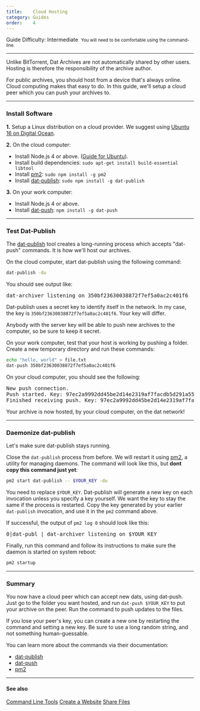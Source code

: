 ```yaml
---
title:    Cloud Hosting
category: Guides
order:    4
---
```


<span class="label label-gray">Guide</span>
<span class="label label-yellow">Difficulty: Intermediate</span>
&nbsp;<small class="muted">You will need to be comfortable using the command-line.</small>

<hr class="nomargin">

Unlike BitTorrent, Dat Archives are not automatically shared by other users.
Hosting is therefore the responsibility of the archive author. 

For public archives, you should host from a device that's always online.
Cloud computing makes that easy to do.
In this guide, we'll setup a cloud peer which you can push your archives to.

<hr class="nomargin">

### Install Software

**1.** Setup a Linux distribution on a cloud provider. We suggest using [Ubuntu 16 on Digital Ocean](https://www.digitalocean.com/).

**2.** On the cloud computer:

 - Install Node.js 4 or above. ([Guide for Ubuntu](https://www.digitalocean.com/community/tutorials/how-to-install-node-js-on-ubuntu-16-04)).
 - Install build dependencies: `sudo apt-get install build-essential libtool`
 - Install [pm2](https://github.com/Unitech/pm2): `sudo npm install -g pm2`
 - Install [dat-publish](https://github.com/joehand/dat-publish): `sudo npm install -g dat-publish`

**3.** On your work computer:

 - Install Node.js 4 or above.
 - Install [dat-push](https://github.com/joehand/dat-push): `npm install -g dat-push`

<hr class="nomargin">

### Test Dat-Publish

The [dat-publish](https://github.com/joehand/dat-publish) tool creates a long-running process which accepts "dat-push" commands.
It is how we'll host our archives.

On the cloud computer, start dat-publish using the following command:

```bash
dat-publish -du
```

You should see output like:

<pre>
dat-archiver listening on 350bf23630038872f7ef5a0ac2c401f6
</pre>

Dat-publish uses a secret key to identify itself in the network.
In my case, the key is `350bf23630038872f7ef5a0ac2c401f6`.
Your key will differ.

<div class="technical-explanation" data-title="Security Tip">
  <div class="icon"><span class="fa fa-info-circle"></span></div>
  <div class="body">
    <p>Anybody with the server key will be able to push new archives to the computer, so be sure to keep it secret.</p>
  </div>
</div>

On your work computer, test that your host is working by pushing a folder.
Create a new temporary directory and run these commands:

```bash
echo "hello, world" > file.txt
dat-push 350bf23630038872f7ef5a0ac2c401f6
```

On your cloud computer, you should see the following:

<pre>
New push connection.
Push started. Key: 97ec2a9992dd45be2d14e2319af7facdb5d291a558ea63191b2465513063c2eb
Finished receiving push. Key: 97ec2a9992dd45be2d14e2319af7facdb5d291a558ea63191b2465513063c2eb
</pre>

Your archive is now hosted, by your cloud computer, on the dat network! 

<hr class="nomargin">

### Daemonize dat-publish

Let's make sure dat-publish stays running.

Close the `dat-publish` process from before.
We will restart it using [pm2](https://github.com/Unitech/pm2), a utility for managing daemons.
The command will look like this, but **dont copy this command just yet**:

```bash
pm2 start dat-publish -- $YOUR_KEY -du
```

You need to replace `$YOUR_KEY`.
Dat-publish will generate a new key on each invocation unless you specify a key yourself.
We want the key to stay the same if the process is restarted.
Copy the key generated by your earlier `dat-publish` invocation, and use it in the `pm2` command above.

If successful, the output of `pm2 log 0` should look like this:

<pre>
0|dat-publ | dat-archiver listening on $YOUR_KEY
</pre>

Finally, run this command and follow its instructions to make sure the daemon is started on system reboot:

```bash
pm2 startup
```

<hr class="nomargin">

### Summary

You now have a cloud peer which can accept new dats, using dat-push.
Just go to the folder you want hosted, and run `dat-push $YOUR_KEY` to put your archive on the peer.
Run the command to push updates to the files.

If you lose your peer's key, you can create a new one by restarting the command and setting a new key.
Be sure to use a long random string, and not something human-guessable.

You can learn more about the commands via their documentation:

 - [dat-publish](https://github.com/joehand/dat-publish)
 - [dat-push](https://github.com/joehand/dat-push)
 - [pm2](https://github.com/Unitech/pm2)

<hr class="nomargin">

#### See also

<a class="btn btn-block" href="/docs/devtools/cli.html"><i class="fa fa-terminal" aria-hidden="true"></i> Command Line Tools</a>
<a class="btn btn-block" href="/docs/guides/create-a-website.html"><i class="fa fa-file-code-o" aria-hidden="true"></i> Create a Website</a>
<a class="btn btn-block" href="/docs/guides/share-files.html"><i class="fa fa-share-alt" aria-hidden="true"></i> Share Files</a>